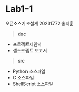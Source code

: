 # Lab1-1
오픈소스기초설계 20231772 송지훈

> __doc__
* 프로젝트제안서
* 셀스크립트 보고서

> __src__
* Python 소스파일
* C 소스파일
* ShellScript 소스파일
